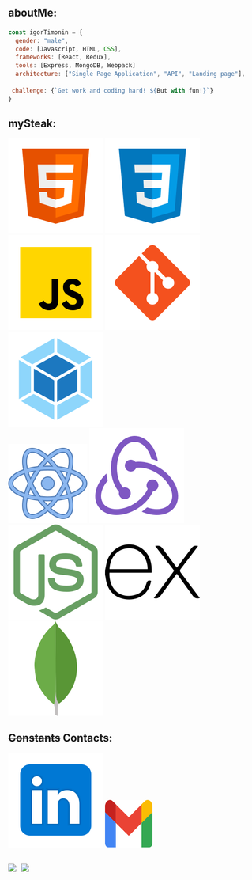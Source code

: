 ## aboutMe:
```js
const igorTimonin = {
  gender: "male",
  code: [Javascript, HTML, CSS],
  frameworks: [React, Redux],
  tools: [Express, MongoDB, Webpack]
  architecture: ["Single Page Application", "API", "Landing page"],
  
 challenge: {`Get work and coding hard! ${But with fun!}`}
}
```


## mySteak:
![HTML](./images/html-5.svg)
![CSS](./images/css3.svg)
![JS](./images/JS.svg)
![Git](./images/git.svg) 
![Webpack](./images/webpack.svg) <br>
![React](./images/react.svg)
![Redux](./images/redux.svg)
![Node](./images/nodejs.svg)
![Node](./images/expressjs.svg)
![Node](./images/mongodb.svg)


## ~~Constants~~ Contacts:
[<img src="./images/Linkedin.svg">](https://www.linkedin.com/in/igor-timonin-750085232/)
[<img src="./images/gmail.svg" width="96px" height="96px">](mailto:lemut4nt@gmail.com)

##
<div>
  <a href="https://github-readme-stats.vercel.app/api?username=IgorTimonin&hide=contribs&show_icons=true&theme=vue">
    <img  align="left" height="130" style="margin-right: 10px" src="https://github-readme-stats.vercel.app/api?username=IgorTimonin&hide=contribs&show_icons=true&theme=vue" />
  </a>
  <a href="https://github-readme-stats.vercel.app/api/top-langs/?username=IgorTimonin&layout=compact&theme=vue">
    <img align="left" height="130" src="https://github-readme-stats.vercel.app/api/top-langs/?username=IgorTimonin&layout=compact&theme=vue" />
  </a>
</div>

